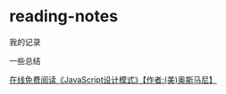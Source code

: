 # reading-notes
我的记录

一些总结

[在线免费阅读《JavaScript设计模式》【作者:(美)奥斯马尼】](http://product.dangdang.com/23266635.html?ref=book-109762-3032_4-699989-2)